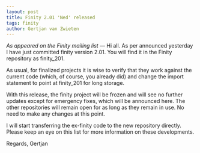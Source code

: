 ```yaml
---
layout: post
title: Finity 2.01 'Ned' released
tags: finity
author: Gertjan van Zwieten
---
```


_As appeared on the Finity mailing list_ &mdash; Hi all. As per announced
yesterday I have just committed finity version 2.01. You will find it in the
Finity repository as finity_201.

As usual, for finalized projects it is wise to verify that they work against
the current code (which, of course, you already did) and change the import
statement to point at finity_201 for long storage.

With this release, the finity project will be frozen and will see no further
updates except for emergency fixes, which will be announced here. The other
repositories will remain open for as long as they remain in use. No need to
make any changes at this point.

I will start transferring the ex-finity code to the new repository directly.
Please keep an eye on this list for more information on these developments.

Regards,
Gertjan
